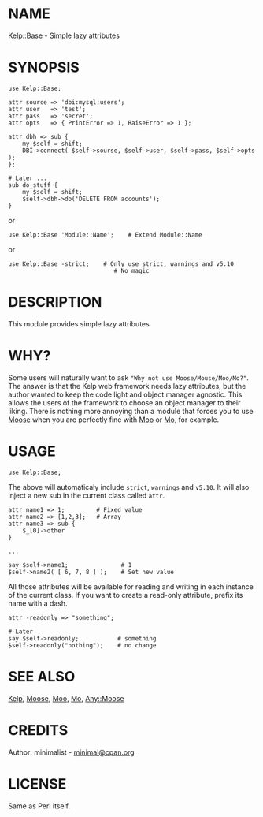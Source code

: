 # NAME

Kelp::Base - Simple lazy attributes

# SYNOPSIS

    use Kelp::Base;

    attr source => 'dbi:mysql:users';
    attr user   => 'test';
    attr pass   => 'secret';
    attr opts   => { PrintError => 1, RaiseError => 1 };

    attr dbh => sub {
        my $self = shift;
        DBI->connect( $self->sourse, $self->user, $self->pass, $self->opts );
    };

    # Later ...
    sub do_stuff {
        my $self = shift;
        $self->dbh->do('DELETE FROM accounts');
    }

or

    use Kelp::Base 'Module::Name';    # Extend Module::Name

or

    use Kelp::Base -strict;    # Only use strict, warnings and v5.10
                                  # No magic



# DESCRIPTION

This module provides simple lazy attributes.

# WHY?

Some users will naturally want to ask `"Why not use Moose/Mouse/Moo/Mo?"`. The
answer is that the Kelp web framework needs lazy attributes, but the
author wanted to keep the code light and object manager agnostic.
This allows the users of the framework to choose an object manager to
their liking.
There is nothing more annoying than a module that forces you to use [Moose](http://search.cpan.org/perldoc?Moose) when you
are perfectly fine with [Moo](http://search.cpan.org/perldoc?Moo) or [Mo](http://search.cpan.org/perldoc?Mo), for example.

# USAGE

    use Kelp::Base;

The above will automaticaly include `strict`, `warnings` and `v5.10`. It will
also inject a new sub in the current class called `attr`.

    attr name1 => 1;         # Fixed value
    attr name2 => [1,2,3];   # Array
    attr name3 => sub {
        $_[0]->other
    }

    ...

    say $self->name1;               # 1
    $self->name2( [ 6, 7, 8 ] );    # Set new value

All those attributes will be available for reading and writing in each instance
of the current class. If you want to create a read-only attribute, prefix its
name with a dash.

    attr -readonly => "something";

    # Later
    say $self->readonly;           # something
    $self->readonly("nothing");    # no change

# SEE ALSO

[Kelp](http://search.cpan.org/perldoc?Kelp), [Moose](http://search.cpan.org/perldoc?Moose), [Moo](http://search.cpan.org/perldoc?Moo), [Mo](http://search.cpan.org/perldoc?Mo), [Any::Moose](http://search.cpan.org/perldoc?Any::Moose)

# CREDITS

Author: minimalist - minimal@cpan.org

# LICENSE

Same as Perl itself.
